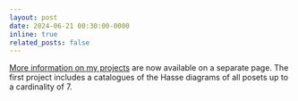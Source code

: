 ```yaml
---
layout: post
date: 2024-06-21 00:30:00-0000
inline: true
related_posts: false
---
```


[More information on my projects](/projects/) are now available on a separate page. 
The first project includes a catalogues of the Hasse diagrams of all posets up to a cardinality of 7.
